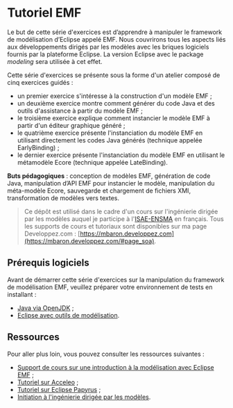 # Tutoriel EMF

Le but de cette série d'exercices est d’apprendre à manipuler le framework de modélisation d’Eclipse appelé EMF. Nous couvrirons tous les aspects liés aux développements dirigés par les modèles avec les briques logiciels fournis par la plateforme Eclipse. La version Eclipse avec le package _modeling_ sera utilisée à cet effet.

Cette série d'exercices se présente sous la forme d'un atelier composé de cinq exercices guidés :

* un premier exercice s'intéresse à la construction d'un modèle EMF ;
* un deuxième exercice montre comment générer du code Java et des outils d'assistance à partir du modèle EMF ;
* le troisième exercice explique comment instancier le modèle EMF à partir d'un éditeur graphique généré ;
* le quatrième exercice présente l'instanciation du modèle EMF en utilisant directement les codes Java générés (technique appelée EarlyBinding) ;
* le dernier exercice présente l'instanciation du modèle EMF en utilisant le métamodèle Ecore (technique appelée LateBinding).

**Buts pédagogiques** : conception de modèles EMF, génération de code Java, manipulation d’API EMF pour instancier le modèle, manipulation du méta-modèle Ecore, sauvegarde et chargement de fichiers XMI, transformation de modèles vers textes.

> Ce dépôt est utilisé dans le cadre d'un cours sur l'ingénierie dirigée par les modèles auquel je participe à l'[ISAE-ENSMA](https://www.ensma.fr) en français. Tous les supports de cours et tutoriaux sont disponibles sur ma page Developpez.com : [https://mbaron.developpez.com](https://mbaron.developpez.com/#page_soa).

## Prérequis logiciels

Avant de démarrer cette série d'exercices sur la manipulation du framework de modélisation EMF, veuillez préparer votre environnement de tests en installant :

* [Java via OpenJDK](http://jdk.java.net/) ;
* [Eclipse avec outils de modélisation](https://www.eclipse.org/ "Eclipse").

## Ressources

Pour aller plus loin, vous pouvez consulter les ressources suivantes :

* [Support de cours sur une introduction à la modélisation avec Eclipse EMF](https://mbaron.developpez.com/cours/eclipse/introemf/ "Support de cours sur une introduction à la modélisation avec Eclipse EMF") ;
* [Tutoriel sur Acceleo](https://younessbazhar.developpez.com/eclipse/introacceleo/ "Générer des classes Java avec Acceleo en 5 minutes") ;
* [Tutoriel sur Eclipse Papyrus](https://yassineouhammou.developpez.com/tutoriels/eclipse/uml-profil-papyrus/ "Apprendre à créer un profil UML avec Eclipse Papyrus") ;
* [Initiation à l'ingénierie dirigée par les modèles](https://yassineouhammou.developpez.com/tutoriels/conception/initiation-ingenierie-dirigee-modeles/ "Initiation à l'ingénierie dirigée par les modèles").